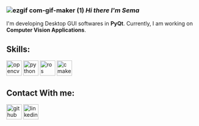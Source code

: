 ### ![ezgif com-gif-maker (1)](https://user-images.githubusercontent.com/78825912/181375979-6fa7fc4c-0c22-4896-89b8-cbe1d19e14de.gif) *Hi there I'm Sema*


I'm developing Desktop GUI softwares in **PyQt**.
Currently, I am working on **Computer Vision Applications**.



## Skills:

[<img src='https://user-images.githubusercontent.com/78825912/181375040-c3922296-337b-44db-ac4c-4409ba342da8.png' alt='opencv' height='40'>](https://opencv.org/)
[<img src='https://user-images.githubusercontent.com/78825912/181375044-12f95290-bb91-49b6-8c42-76b0413387ad.png' alt='python' height='40'>](https://www.python.org/)
[<img src='https://user-images.githubusercontent.com/78825912/199528493-f5689efa-9866-4ca6-a04e-f253f327200e.png' alt='ros' height='40'>](https://www.ros.org/)
[<img src='https://user-images.githubusercontent.com/78825912/199527007-475ab6f2-b876-481c-8c72-f1ac5bdf9304.png' alt='cmake' height='40'>](https://cmake.org/)

## Contact With me:

[<img src='https://cdn.jsdelivr.net/npm/simple-icons@3.0.1/icons/github.svg' alt='github' height='40'>](https://github.com/semaegrii)  [<img src='https://cdn.jsdelivr.net/npm/simple-icons@3.0.1/icons/linkedin.svg' alt='linkedin' height='40'>](https://www.linkedin.com/in/semaegrii/)  
